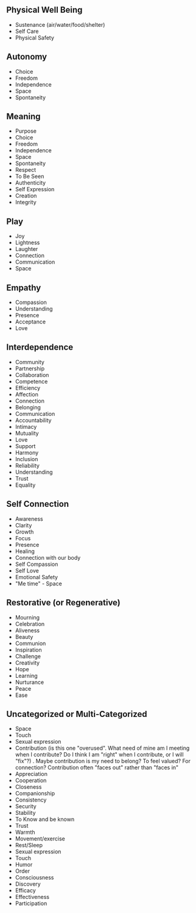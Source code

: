 ## Physical Well Being
* Sustenance (air/water/food/shelter)
* Self Care
* Physical Safety
## Autonomy
* Choice
* Freedom
* Independence
* Space
* Spontaneity
## Meaning
* Purpose
* Choice
* Freedom
* Independence
* Space
* Spontaneity
* Respect
* To Be Seen
* Authenticity
* Self Expression
* Creation
* Integrity
## Play
* Joy
* Lightness
* Laughter
* Connection
* Communication
* Space
## Empathy
* Compassion
* Understanding
* Presence
* Acceptance
* Love
## Interdependence
* Community
* Partnership
* Collaboration
* Competence
* Efficiency
* Affection
* Connection
* Belonging
* Communication
* Accountability
* Intimacy
* Mutuality
* Love
* Support
* Harmony
* Inclusion
* Reliability
* Understanding
* Trust
* Equality
## Self Connection
* Awareness
* Clarity
* Growth
* Focus
* Presence
* Healing
* Connection with our body
* Self Compassion
* Self Love
* Emotional Safety
* "Me time" - Space
## Restorative (or Regenerative)
* Mourning
* Celebration
* Aliveness
* Beauty
* Communion
* Inspiration
* Challenge
* Creativity
* Hope
* Learning
* Nurturance
* Peace
* Ease
## Uncategorized or Multi-Categorized
* Space
* Touch
* Sexual expression
* Contribution (is this one "overused". What need of mine am I meeting when I contribute? Do I think I am "right" when I contribute, or I will "fix"?) . Maybe contribution is my need to belong? To feel valued? For connection? Contribution often "faces out" rather than "faces in"
* Appreciation
* Cooperation
* Closeness
* Companionship
* Consistency
* Security
* Stability
* To Know and be known
* Trust
* Warmth
* Movement/exercise
* Rest/Sleep
* Sexual expression
* Touch
* Humor
* Order
* Consciousness
* Discovery
* Efficacy
* Effectiveness
* Participation



















